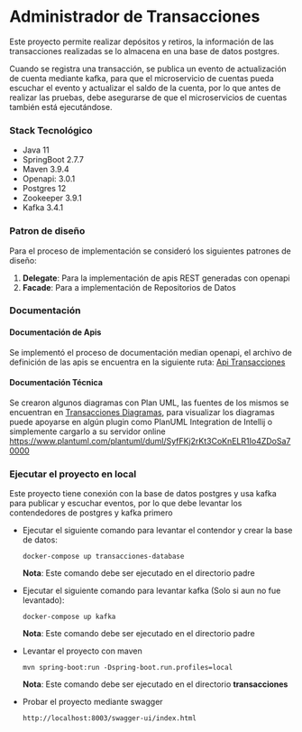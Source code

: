 # Administrador de Transacciones

Este proyecto permite realizar depósitos y retiros, la información de las transacciones realizadas se lo almacena en una
base de datos postgres.

Cuando se registra una transacción, se publica un evento de actualización de cuenta mediante kafka, para que el
microservicio de cuentas pueda escuchar el evento y actualizar el saldo de la cuenta, por lo que antes de
realizar las pruebas, debe asegurarse de que el microservicios de cuentas también está ejecutándose.

### Stack Tecnológico

* Java 11
* SpringBoot 2.7.7
* Maven 3.9.4
* Openapi: 3.0.1
* Postgres 12
* Zookeeper 3.9.1
* Kafka 3.4.1

### Patron de diseño

Para el proceso de implementación se consideró los siguientes patrones de diseño:

1. **Delegate**: Para la implementación de apis REST generadas con openapi
2. **Facade**: Para a implementación de Repositorios de Datos

### Documentación

#### Documentación de Apis

Se implementó el proceso de documentación median openapi, el archivo de definición de las apis se encuentra en la
siguiente ruta: [Api Transacciones](src/main/resources/docs/transacciones.yaml)

#### Documentación Técnica

Se crearon algunos diagramas con Plan UML, las fuentes de los mismos se encuentran
en [Transacciones Diagramas](src/main/resources/docs/plantUML), para visualizar los diagramas puede apoyarse en algún plugin
como PlanUML Integration de Intellij o simplemente cargarlo a su servidor
online https://www.plantuml.com/plantuml/duml/SyfFKj2rKt3CoKnELR1Io4ZDoSa70000

### Ejecutar el proyecto en local

Este proyecto tiene conexión con la base de datos postgres y usa kafka para publicar y escuchar eventos, por lo que debe
levantar los contendedores de postgres y kafka primero

* Ejecutar el siguiente comando para levantar el contendor y crear la base de datos:

    ````shell
    docker-compose up transacciones-database
    ````
  **Nota**: Este comando debe ser ejecutado en el directorio padre

* Ejecutar el siguiente comando para levantar kafka (Solo si aun no fue levantado):

    ````shell
    docker-compose up kafka
    ````
  **Nota**: Este comando debe ser ejecutado en el directorio padre

* Levantar el proyecto con maven

    ````shell
    mvn spring-boot:run -Dspring-boot.run.profiles=local
    ````
  **Nota**: Este comando debe ser ejecutado en el directorio **transacciones**

* Probar el proyecto mediante swagger
    ````http request
    http://localhost:8003/swagger-ui/index.html
    ````
